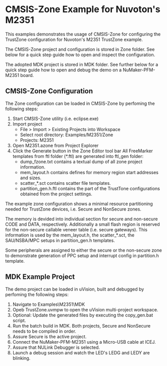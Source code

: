 CMSIS-Zone Example for Nuvoton's M2351
======================================

This examples demonstrates the usage of CMSIS-Zone for configuring the
TrustZone configuration for Nuvoton's M2351 TrustZone example.

The CMSIS-Zone project and configuration is stored in Zone folder. See below for
a quick step guide how to open and inspect the configuration.

The adopted MDK project is stored in MDK folder. See further below for a quick step
guide how to open and debug the demo on a NuMaker-PFM-M2351 board.


CMSIS-Zone Configuration
------------------------

The Zone configuration can be loaded in CMSIS-Zone by perfoming the following steps:

1. Start CMSIS-Zone utility (i.e. eclipse.exe)
2. Import project
   - File > Import > Existing Projects into Workspace
   - Select root directory: Examples/M2351/Zone
   - Projects: M2351
3. Open M2351.azone from Project Explorer
4. Click the Generate button in the Zone Editor tool bar
   All FreeMarker templates from ftl folder (\*.ftl) are generated into ftl_gen folder:
   - dump_fzone.txt contains a textual dump of all zone project information.
   - mem_layout.h contains defines for memory region start addresses and sizes.
   - scatter_\*.sct contains scatter file templates.
   - partition_gen.h.ftl contains the part of the TrustTone configurations obtained from the project settings.
   
The example zone configuration shows a minimal resource partitioning needed for
TrustZone devices, i.e. Secure and NonSecure zones.

The memory is devided into
individual section for secure and non-secure CODE and DATA, respectively. Additionally
a small flash region is reserved for the non-secure callable veneer table (i.e. secure
gateways). This information is used by the mem_layout.h, the scatter_\*.sct, the SAU/NSBA/MPC
setups in partition_gen.h templates.

Some peripherals are assigned to either the secure or the non-secure zone to demonstrate
generation of PPC setup and interrupt config in partition.h template.


MDK Example Project
-------------------

The demo project can be loaded in uVision, built and debugged by perfoming the
following steps:

1. Navigate to Examples\M2351\MDK
2. Opeb TrustZone.uvmpw to open the uVision multi-project workspace.
3. Optional: Update the generated files by executing the copy_gen.bat script.
4. Run the batch build in MDK.
   Both projects, Secure and NonSecure needs to be compiled in order.
5. Assure Secure is the active project.
6. Connect the NuMaker-PFM-M2351 using a Micro-USB cable at ICEJ.
7. Assure that NULink Debugger is selected.
8. Launch a debug session and watch the LED's LEDG and LEDY are blinking.
